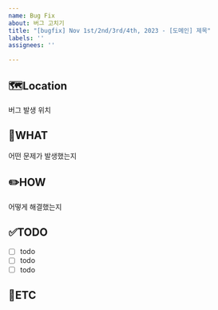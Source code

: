 ```yaml
---
name: Bug Fix
about: 버그 고치기
title: "[bugfix] Nov 1st/2nd/3rd/4th, 2023 - [도메인] 제목"
labels: ''
assignees: ''

---
```


🗺️Location
-
버그 발생 위치

🤷WHAT
-
어떤 문제가 발생했는지

✏️HOW
-
어떻게 해결했는지

✅TODO
-
- [ ] todo
- [ ] todo
- [ ] todo

🐾ETC
-
